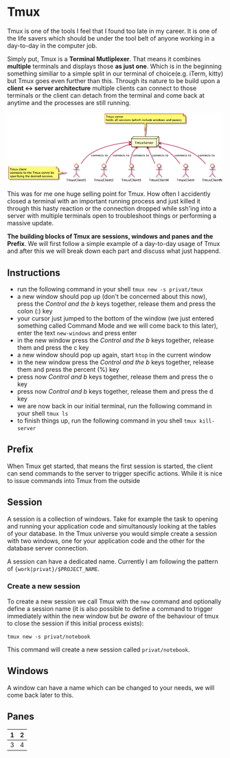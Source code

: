 # Tmux
Tmux is one of the tools I feel that I found too late in my career. It is one of the life savers which should be under the tool belt of anyone working in a day-to-day in the computer job.

Simply put, Tmux is a **Terminal Mutliplexer**. That means it combines **multiple** terminals and displays those **as just one**. Which is in the beginning something similiar to a simple split in our terminal of choice(e.g. iTerm, kitty)  but Tmux goes even further than this. Through its nature to be build upon a **client <-> server architecture** multiple clients can connect to those terminals or the client can detach from the terminal and come back at anytime and the processes are still running.

![Client-Server Architecture](client_server_architecture.png)

This was for me one huge selling point for Tmux. How often I accidently closed a terminal with an important running process and just killed it through this hasty reaction or the connection dropped while ssh'ing into a server with multiple terminals open to troubleshoot things or performing a massive update.

**The building blocks of Tmux are sessions, windows and panes and the Prefix**. We will first follow a simple example of a day-to-day usage of Tmux and after this we will break down each part and discuss what just happend.

## Instructions

- run the following command in your shell `tmux new -s privat/tmux`
- a new window should pop up (don't be concerned about this now), press the *Control and the b* keys together, release them and press the colon (:) key
- your cursor just jumped to the bottom of the window (we just entered something called Command Mode and we will come back to this later), enter the text `new-windows` and press enter
- in the new window press the *Control and the b* keys together, release them and press the c key
- a new window should pop up again, start `htop` in the current window
- in the new window press the *Control and the b* keys together, release them and press the percent (%) key
- press now  *Control and b* keys together, release them and press the o key
- press now  *Control and b* keys together, release them and press the d key
- we are now back in our initial terminal, run the following command in your shell `tmux ls`
- to finish things up, run the following command in you shell `tmux kill-server`

## Prefix
When Tmux get started, that means the first session is started, the client can send commands to the server to trigger specific actions. While it is nice to issue commands into Tmux from the outside 

## Session
A session is a collection of windows. Take for example the task to opening and running your application code and simultanously looking at the tables of your database. In the Tmux universe you would simple create a session with two windows, one for your application code and the other for the database server connection.

A session can have a dedicated name. Currently I am following the pattern of `{work|privat}/$PROJECT_NAME`.

### Create a new session
To create a new session we call Tmux with the `new` command and optionally define a session name (it is also possible to define a command to trigger immediately within the new window but *be aware* of the behaviour of tmux to close the session if this initial process exists):

```
tmux new -s privat/notebook
```

This command will create a new session called `privat/notebook`.

## Windows
A window can have a name which can be changed to your needs, we will come back later to this.

## Panes
| 1 | 2 |
|---|---|
| 3 | 4 |
